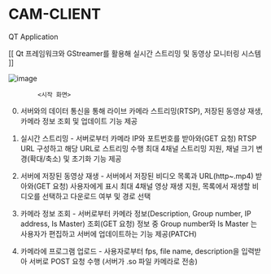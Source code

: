 # CAM-CLIENT
QT Application

[[ Qt 프레임워크와 GStreamer를 활용해 실시간 스트리밍 및 동영상 모니터링 시스템 ]]

![image](https://github.com/user-attachments/assets/d05da136-351b-4c22-a325-8e8fd92fb21c)

			<시작 화면>
0. 서버와의 데이터 통신을 통해 라이브 카메라 스트리밍(RTSP), 저장된 동영상 재생, 카메라 정보 조회 및 업데이트 기능 제공

1. 실시간 스트리밍 - 서버로부터 카메라 IP와 포트번호를 받아와(GET 요청) RTSP URL 구성하고 해당 URL로 스트리밍 수행
		최대 4채널 스트리밍 지원, 채널 크기 변경(확대/축소) 및 초기화 기능 제공

2. 서버에 저장된 동영상 재생 - 서버에서 저장된 비디오 목록과 URL(http~.mp4) 받아와(GET 요청) 사용자에게 표시
		최대 4채널 영상 재생 지원, 목록에서 재생할 비디오를 선택하고 다운로드 여부 및 경로 선택

3. 카메라 정보 조회 - 서버로부터 카메라 정보(Description, Group number, IP address, Is Master) 조회(GET 요청)
		정보 중 Group number와 Is Master 는 사용자가 편집하고 서버에 업데이트하는 기능 제공(PATCH)

4. 카메라에 프로그램 업로드 - 사용자로부터 fps, file name, description을 입력받아 서버로 POST 요청 수행 (서버가 .so 파일 카메라로 			전송)
